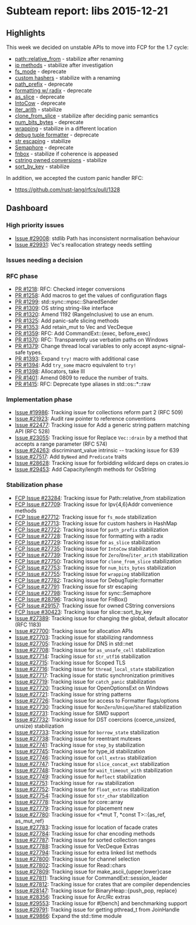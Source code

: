# Subteam report: libs 2015-12-21

## Highlights

This week we decided on unstable APIs to move into FCP for the 1.7 cycle:

- [path::relative_from](https://github.com/rust-lang/rust/issues/23284) - stabilize after renaming
- [ip methods](https://github.com/rust-lang/rust/issues/27709) - stabilize after investigation
- [fs_mode](https://github.com/rust-lang/rust/issues/27712) - deprecate
- [custom hashers](https://github.com/rust-lang/rust/issues/27713) - stabilize with a renaming
- [path_prefix](https://github.com/rust-lang/rust/issues/27722) - deprecate
- [formatting w/ radix](https://github.com/rust-lang/rust/issues/27728) - deprecate
- [as_slice](https://github.com/rust-lang/rust/issues/27729) - deprecate
- [IntoCow](https://github.com/rust-lang/rust/issues/27735) - deprecate
- [iter_arith](https://github.com/rust-lang/rust/issues/27739) - stabilize
- [clone_from_slice](https://github.com/rust-lang/rust/issues/27750) - stabilize after deciding panic semantics
- [num_bits_bytes](https://github.com/rust-lang/rust/issues/27753) - deprecate
- [wrapping](https://github.com/rust-lang/rust/issues/27755) - stabilize in a different location
- [debug tuple formatter](https://github.com/rust-lang/rust/issues/27782) - deprecate
- [str escaping](https://github.com/rust-lang/rust/issues/27791) - stabilize
- [Semaphore](https://github.com/rust-lang/rust/issues/27798) - deprecate
- [fnbox](https://github.com/rust-lang/rust/issues/28796) - stabilize if coherence is appeased
- [cstring owned conversions](https://github.com/rust-lang/rust/issues/29157) - stabilize
- [sort_by_key](https://github.com/rust-lang/rust/issues/30423) - stabilize

In addition, we accepted the custom panic handler RFC:

- https://github.com/rust-lang/rfcs/pull/1328

## Dashboard

### High priority issues

- [Issue #29008](https://github.com/rust-lang/rust/issues/29008):
  stdlib Path has inconsistent normalisation behaviour
- [Issue #29931](https://github.com/rust-lang/rust/issues/29931):
  Vec's reallocation strategy needs settling

### Issues needing a decision


### RFC phase

- [PR #1218](https://github.com/rust-lang/rfcs/pull/1218):
  RFC: Checked integer conversions
- [PR #1258](https://github.com/rust-lang/rfcs/pull/1258):
  Add macros to get the values of configuration flags
- [PR #1299](https://github.com/rust-lang/rfcs/pull/1299):
  std::sync::mpsc::SharedSender
- [PR #1309](https://github.com/rust-lang/rfcs/pull/1309):
  OS string string-like interface
- [PR #1320](https://github.com/rust-lang/rfcs/pull/1320):
  Amend 1192 (RangeInclusive) to use an enum.
- [PR #1325](https://github.com/rust-lang/rfcs/pull/1325):
  Add panic-safe slicing methods
- [PR #1353](https://github.com/rust-lang/rfcs/pull/1353):
  Add retain_mut to Vec and VecDeque
- [PR #1359](https://github.com/rust-lang/rfcs/pull/1359):
  RFC: Add CommandExt::{exec, before_exec}
- [PR #1370](https://github.com/rust-lang/rfcs/pull/1370):
  RFC: Transparently use verbatim paths on Windows
- [PR #1379](https://github.com/rust-lang/rfcs/pull/1379):
  Change thread local variables to only accept async-signal-safe types.
- [PR #1393](https://github.com/rust-lang/rfcs/pull/1393):
  Expand `try!` macro with additional case
- [PR #1394](https://github.com/rust-lang/rfcs/pull/1394):
  Add `try_some` macro equivalent to `try!`
- [PR #1398](https://github.com/rust-lang/rfcs/pull/1398):
  Allocators, take III
- [PR #1401](https://github.com/rust-lang/rfcs/pull/1401):
  Amend 0809 to reduce the number of traits.
- [PR #1415](https://github.com/rust-lang/rfcs/pull/1415):
  RFC: Deprecate type aliases in std::os::*::raw

### Implementation phase

- [Issue #19986](https://github.com/rust-lang/rust/issues/19986):
  Tracking issue for collections reform part 2 (RFC 509)
- [Issue #21923](https://github.com/rust-lang/rust/issues/21923):
  Audit raw pointer to reference conventions
- [Issue #22477](https://github.com/rust-lang/rust/issues/22477):
  Tracking issue for Add a generic string pattern matching API (RFC 528)
- [Issue #23055](https://github.com/rust-lang/rust/issues/23055):
  Tracking issue for Replace `Vec::drain` by a method that accepts a range parameter (RFC 574)
- [Issue #24263](https://github.com/rust-lang/rust/issues/24263):
  discriminant_value intrinsic -- tracking issue for 639
- [Issue #27517](https://github.com/rust-lang/rust/issues/27517):
  Add `ByNeed` and `Predicate` traits
- [Issue #28628](https://github.com/rust-lang/rust/issues/28628):
  Tracking issue for forbidding wildcard deps on crates.io
- [Issue #29453](https://github.com/rust-lang/rust/issues/29453):
  Add Capacity/length methods for OsString

### Stabilization phase

- [FCP Issue #23284](https://github.com/rust-lang/rust/issues/23284):
  Tracking issue for Path::relative_from stabilization
- [FCP Issue #27709](https://github.com/rust-lang/rust/issues/27709):
  Tracking issue for Ipv{4,6}Addr convenience methods
- [FCP Issue #27712](https://github.com/rust-lang/rust/issues/27712):
  Tracking issue for `fs_mode` stabilization
- [FCP Issue #27713](https://github.com/rust-lang/rust/issues/27713):
  Tracking issue for custom hashers in HashMap
- [FCP Issue #27722](https://github.com/rust-lang/rust/issues/27722):
  Tracking issue for `path_prefix` stabilization
- [FCP Issue #27728](https://github.com/rust-lang/rust/issues/27728):
  Tracking issue for formatting with a radix
- [FCP Issue #27729](https://github.com/rust-lang/rust/issues/27729):
  Tracking issue for `as_slice` stabilization
- [FCP Issue #27735](https://github.com/rust-lang/rust/issues/27735):
  Tracking issue for `IntoCow` stabilization
- [FCP Issue #27739](https://github.com/rust-lang/rust/issues/27739):
  Tracking issue for `Zero`/`One`/`iter_arith` stabilization
- [FCP Issue #27750](https://github.com/rust-lang/rust/issues/27750):
  Tracking issue for `clone_from_slice` stabilization
- [FCP Issue #27753](https://github.com/rust-lang/rust/issues/27753):
  Tracking issue for `num_bits_bytes` stabilization
- [FCP Issue #27755](https://github.com/rust-lang/rust/issues/27755):
  Tracking issue for `wrapping` stabilization
- [FCP Issue #27782](https://github.com/rust-lang/rust/issues/27782):
  Tracking issue for DebugTuple::formatter
- [FCP Issue #27791](https://github.com/rust-lang/rust/issues/27791):
  Tracking issue for str escaping
- [FCP Issue #27798](https://github.com/rust-lang/rust/issues/27798):
  Tracking issue for sync::Semaphore
- [FCP Issue #28796](https://github.com/rust-lang/rust/issues/28796):
  Tracking issue for FnBox()
- [FCP Issue #29157](https://github.com/rust-lang/rust/issues/29157):
  Tracking issue for owned CString conversions
- [FCP Issue #30423](https://github.com/rust-lang/rust/issues/30423):
  Tracking issue for slice::sort_by_key
- [Issue #27389](https://github.com/rust-lang/rust/issues/27389):
  Tracking issue for changing the global, default allocator (RFC 1183)
- [Issue #27700](https://github.com/rust-lang/rust/issues/27700):
  Tracking issue for allocation APIs
- [Issue #27703](https://github.com/rust-lang/rust/issues/27703):
  Tracking issue for stabilizing randomness
- [Issue #27705](https://github.com/rust-lang/rust/issues/27705):
  Tracking issue for DNS in std::net
- [Issue #27708](https://github.com/rust-lang/rust/issues/27708):
  Tracking issue for `as_unsafe_cell` stabilization
- [Issue #27714](https://github.com/rust-lang/rust/issues/27714):
  Tracking issue for `str_utf16` stabilization
- [Issue #27715](https://github.com/rust-lang/rust/issues/27715):
  Tracking issue for Scoped TLS
- [Issue #27716](https://github.com/rust-lang/rust/issues/27716):
  Tracking issue for `thread_local_state` stabilization
- [Issue #27717](https://github.com/rust-lang/rust/issues/27717):
  Tracking issue for static synchronization primitives
- [Issue #27719](https://github.com/rust-lang/rust/issues/27719):
  Tracking issue for `catch_panic` stabilization
- [Issue #27720](https://github.com/rust-lang/rust/issues/27720):
  Tracking issue for OpenOptionsExt on Windows
- [Issue #27721](https://github.com/rust-lang/rust/issues/27721):
  Tracking issue for string patterns
- [Issue #27726](https://github.com/rust-lang/rust/issues/27726):
  Tracking issue for access to Formatter flags/options
- [Issue #27730](https://github.com/rust-lang/rust/issues/27730):
  Tracking issue for `NonZero`/`Unique`/`Shared` stabilization
- [Issue #27731](https://github.com/rust-lang/rust/issues/27731):
  Tracking issue for SIMD support
- [Issue #27732](https://github.com/rust-lang/rust/issues/27732):
  Tracking issue for DST coercions (coerce_unsized, unsize) stabilization
- [Issue #27733](https://github.com/rust-lang/rust/issues/27733):
  Tracking issue for `borrow_state` stabilization
- [Issue #27738](https://github.com/rust-lang/rust/issues/27738):
  Tracking issue for reentrant mutexes
- [Issue #27741](https://github.com/rust-lang/rust/issues/27741):
  Tracking issue for `step_by` stabilization
- [Issue #27745](https://github.com/rust-lang/rust/issues/27745):
  Tracking issue for type_id stabilization
- [Issue #27746](https://github.com/rust-lang/rust/issues/27746):
  Tracking issue for `cell_extras` stabilization
- [Issue #27747](https://github.com/rust-lang/rust/issues/27747):
  Tracking issue for `slice_concat_ext` stabilization
- [Issue #27748](https://github.com/rust-lang/rust/issues/27748):
  Tracking issue for `wait_timeout_with` stabilization
- [Issue #27749](https://github.com/rust-lang/rust/issues/27749):
  Tracking issue for `Reflect` stabilization
- [Issue #27751](https://github.com/rust-lang/rust/issues/27751):
  Tracking issue for `raw` stabilization
- [Issue #27752](https://github.com/rust-lang/rust/issues/27752):
  Tracking issue for `float_extras` stabilization
- [Issue #27754](https://github.com/rust-lang/rust/issues/27754):
  Tracking issue for `str_char` stabilization
- [Issue #27778](https://github.com/rust-lang/rust/issues/27778):
  Tracking issue for core::array
- [Issue #27779](https://github.com/rust-lang/rust/issues/27779):
  Tracking issue for placement new
- [Issue #27780](https://github.com/rust-lang/rust/issues/27780):
  Tracking issue for <*mut T, *const T>::{as_ref, as_mut_ref}
- [Issue #27783](https://github.com/rust-lang/rust/issues/27783):
  Tracking issue for location of facade crates
- [Issue #27784](https://github.com/rust-lang/rust/issues/27784):
  Tracking issue for char encoding methods
- [Issue #27787](https://github.com/rust-lang/rust/issues/27787):
  Tracking issue for sorted collection ranges
- [Issue #27788](https://github.com/rust-lang/rust/issues/27788):
  Tracking issue for VecDeque Extras
- [Issue #27794](https://github.com/rust-lang/rust/issues/27794):
  Tracking issue for extra linked list methods
- [Issue #27800](https://github.com/rust-lang/rust/issues/27800):
  Tracking issue for channel selection
- [Issue #27802](https://github.com/rust-lang/rust/issues/27802):
  Tracking issue for Read::chars
- [Issue #27809](https://github.com/rust-lang/rust/issues/27809):
  Tracking issue for make_ascii_{upper,lower}case
- [Issue #27811](https://github.com/rust-lang/rust/issues/27811):
  Tracking issue for CommandExt::session_leader
- [Issue #27812](https://github.com/rust-lang/rust/issues/27812):
  Tracking issue for crates that are compiler dependencies
- [Issue #28147](https://github.com/rust-lang/rust/issues/28147):
  Tracking issue for BinaryHeap::{push_pop, replace}
- [Issue #28356](https://github.com/rust-lang/rust/issues/28356):
  Tracking issue for Arc/Rc extras
- [Issue #29553](https://github.com/rust-lang/rust/issues/29553):
  Tracking issue for #[bench] and benchmarking support
- [Issue #29791](https://github.com/rust-lang/rust/issues/29791):
  Tracking issue for getting pthread_t from JoinHandle
- [Issue #29866](https://github.com/rust-lang/rust/issues/29866):
  Expand the std::time module

